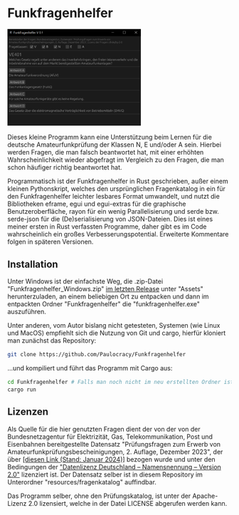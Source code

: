 # Funkfragenhelfer

<img src="./screenshot.png" width="300" />

Dieses kleine Programm kann eine Unterstützung beim Lernen für die deutsche Amateurfunkprüfung der Klassen N, E und/oder A sein. Hierbei werden Fragen, die man falsch beantwortet hat, mit einer erhöhten Wahrscheinlichkeit wieder abgefragt im Vergleich zu den Fragen, die man schon häufiger richtig beantwortet hat.

Programmatisch ist der Funkfragenhelfer in Rust geschrieben, außer einem kleinen Pythonskript, welches den ursprünglichen Fragenkatalog in ein für den Funkfragenhelfer leichter lesbares Format umwandelt, und nutzt die Bibliotheken eframe, egui und egui-extras für die graphische Benutzeroberfläche, rayon für ein wenig Parallelisierung und serde bzw. serde-json für die (De)serialisierung von JSON-Dateien. Dies ist eines meiner ersten in Rust verfassten Programme, daher gibt es im Code wahrscheinlich ein großes Verbesserungspotential. Erweiterte Kommentare folgen in späteren Versionen.

## Installation

Unter Windows ist der einfachste Weg, die .zip-Datei "Funkfragenhelfer_Windows.zip" [im letzten Release](https://github.com/Paulocracy/Funkfragenhelfer/releases/latest) unter "Assets" herunterzuladen, an einem beliebigen Ort zu entpacken und dann im entpackten Ordner "Funkfragenhelfer" die "funkfragenhelfer.exe" auszuführen.

Unter anderen, vom Autor bislang nicht getesteten, Systemen (wie Linux und MacOS) empfiehlt sich die Nutzung von Git und cargo, hierfür kloniert man zunächst das Repository:

```sh
git clone https://github.com/Paulocracy/Funkfragenhelfer
```

...und kompiliert und führt das Programm mit Cargo aus:

```sh
cd Funkfragenhelfer # Falls man noch nicht im neu erstellten Ordner ist
cargo run
```

## Lizenzen

Als Quelle für die hier genutzten Fragen dient der von der von der Bundesnetzagentur für Elektrizität, Gas,
Telekommunikation, Post und Eisenbahnen bereitgestellte Datensatz "Prüfungsfragen zum Erwerb von Amateurfunkprüfungsbescheinigungen, 2. Auflage, Dezember 2023", der über [[diesen Link (Stand: Januar 2024)]](https://www.bundesnetzagentur.de/SharedDocs/Downloads/DE/Sachgebiete/Telekommunikation/Unternehmen_Institutionen/Frequenzen/Amateurfunk/Fragenkatalog/PruefungsfragenZIP.zip) bezogen wurde und unter den Bedingungen der ["Datenlizenz Deutschland – Namensnennung – Version 2.0"](https://www.govdata.de/dl-de/by-2-0) lizenziert ist. Der Datensatz selber ist in diesem Repository im Unterordner "resources/fragenkatalog" auffindbar.

Das Programm selber, ohne den Prüfungskatalog, ist unter der Apache-Lizenz 2.0 lizensiert, welche in der Datei LICENSE abgerufen werden kann.
